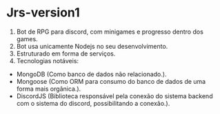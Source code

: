 # Jrs-version1
1. Bot de RPG para discord, com minigames e progresso dentro dos games.
2. Bot usa unicamente Nodejs no seu desenvolvimento.
3. Estruturado em forma de serviços.
4. Tecnologias notáveis:
- MongoDB (Como banco de dados não relacionado.).
- Mongoose (Como ORM para consumo do banco de dados de uma forma mais orgânica.).
- DiscordJS (Biblioteca responsável pela conexão do sistema backend com o sistema do discord, possibilitando a conexão.).

